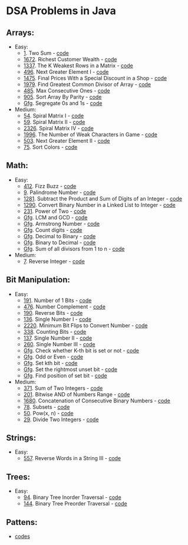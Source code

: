 # DSA Problems in Java 

## Arrays:
* Easy:
  * [1](https://leetcode.com/problems/two-sum/). Two Sum - [code](src/arrays/easy/TwoSum.java)
  * [1672](https://leetcode.com/problems/richest-customer-wealth/). Richest Customer Wealth - [code](src/arrays/easy/MatrixTraversal.java)
  * [1337](https://leetcode.com/problems/the-k-weakest-rows-in-a-matrix/). The K Weakest Rows in a Matrix - [code](src/arrays/easy/KWeakestRows.java)
  * [496](https://leetcode.com/problems/next-greater-element-i/). Next Greater Element I - [code](src/arrays/easy/NextGreaterElementOne.java)
  * [1475](https://leetcode.com/problems/final-prices-with-a-special-discount-in-a-shop/). Final Prices With a Special Discount in a Shop - [code](src/arrays/easy/NextSmallerElement.java)
  * [1979](https://leetcode.com/problems/find-greatest-common-divisor-of-array/). Find Greatest Common Divisor of Array - [code](src/arrays/easy/GCDInArray.java)
  * [485](https://leetcode.com/problems/max-consecutive-ones/). Max Consecutive Ones - [code](src/arrays/easy/MaxConsecutiveOnes.java)
  * [905](https://leetcode.com/problems/sort-array-by-parity/). Sort Array By Parity - [code](src/arrays/easy/SortArrayByParity.java)
  * [Gfg](https://practice.geeksforgeeks.org/problems/segregate-0s-and-1s5106/1). Segregate 0s and 1s - [code](src/arrays/easy/Segregate0sAnd1s.java)
* Medium:
  * [54](https://leetcode.com/problems/spiral-matrix/). Spiral Matrix I - [code](src/arrays/medium/SpiralMatrixOne.java)
  * [59](https://leetcode.com/problems/spiral-matrix-ii/). Spiral Matrix II - [code](src/arrays/medium/SpiralMatrixTwo.java)
  * [2326](https://leetcode.com/problems/spiral-matrix-iv/). Spiral Matrix IV - [code](src/arrays/medium/SpiralMatrixFour.java)
  * [1996](https://leetcode.com/problems/the-number-of-weak-characters-in-the-game/). The Number of Weak Characters in Game - [code](src/arrays/medium/NumberOfWeakCharacters.java)
  * [503](https://leetcode.com/problems/next-greater-element-ii/). Next Greater Element II - [code](src/arrays/medium/NextGreaterElementCircular.java)
  * [75](https://leetcode.com/problems/sort-colors/). Sort Colors - [code](src/arrays/medium/Sort0s1s2s.java)

## Math:
* Easy: 
  * [412](https://leetcode.com/problems/fizz-buzz/). Fizz Buzz - [code](src/math/easy/FizzBuzz.java)
  * [9](https://leetcode.com/problems/palindrome-number/). Palindrome Number - [code](src/math/easy/PalindromeCheck.java)
  * [1281](https://leetcode.com/problems/subtract-the-product-and-sum-of-digits-of-an-integer/). Subtract the Product and Sum of Digits of an Integer - [code](src/math/easy/SubtractProductAndSum.java)
  * [1290](https://leetcode.com/problems/convert-binary-number-in-a-linked-list-to-integer/). Convert Binary Number in a Linked List to Integer - [code](src/math/easy/BinaryLinkedListToDecimal.java)
  * [231](https://leetcode.com/problems/power-of-two/). Power of Two - [code](src/math/easy/PowerOfTwo.java)
  * [Gfg](https://practice.geeksforgeeks.org/problems/lcm-and-gcd4516/1). LCM and GCD - [code](src/math/easy/GCDAndLCM.java)
  * [Gfg](https://practice.geeksforgeeks.org/problems/armstrong-numbers2727/1). Armstrong Number - [code](src/math/easy/ArmstrongNumberCheck.java)
  * [Gfg](https://practice.geeksforgeeks.org/problems/count-digits5716/1). Count digits - [code](src/math/easy/CountDigitsGFG.java)
  * [Gfg](https://practice.geeksforgeeks.org/problems/decimal-to-binary-1587115620/1). Decimal to Binary - [code](src/math/easy/DecimalToBinary.java) 
  * [Gfg](https://practice.geeksforgeeks.org/problems/binary-number-to-decimal-number3525/1). Binary to Decimal - [code](src/math/easy/BinaryToDecimal.java)
  * [Gfg](https://practice.geeksforgeeks.org/problems/sum-of-all-divisors-from-1-to-n4738/1). Sum of all divisors from 1 to n - [code](src/math/easy/SumOfAllDivisors.java)
* Medium:
  * [7](https://leetcode.com/problems/reverse-integer/). Reverse Integer - [code](src/math/medium/ReverseInteger.java)

## Bit Manipulation:
* Easy:
  * [191](https://leetcode.com/problems/number-of-1-bits/). Number of 1 Bits - [code](src/bit_manipulation/easy/NumberOfOnes.java)
  * [476](https://leetcode.com/problems/number-complement/). Number Complement - [code](src/bit_manipulation/easy/NumberCompliment.java)
  * [190](https://leetcode.com/problems/reverse-bits/). Reverse Bits - [code](src/bit_manipulation/easy/ReverseBits.java)
  * [136](https://leetcode.com/problems/single-number/). Single Number I - [code](src/bit_manipulation/easy/SingleNumber.java)
  * [2220](https://leetcode.com/problems/minimum-bit-flips-to-convert-number/). Minimum Bit Flips to Convert Number - [code](src/bit_manipulation/easy/MinimumBitFlipsToConvertNumber.java)
  * [338](https://leetcode.com/problems/counting-bits/). Counting Bits - [code](src/bit_manipulation/easy/CountingBits.java)
  * [137](https://leetcode.com/problems/single-number-ii/). Single Number II - [code](src/bit_manipulation/easy/OneSingleNumberInGroupOfThreeNumbers.java)
  * [260](https://leetcode.com/problems/single-number-iii/). Single Number III - [code](src/bit_manipulation/easy/TwoSingleNumbers.java)
  * [Gfg](https://practice.geeksforgeeks.org/problems/check-whether-k-th-bit-is-set-or-not-1587115620/1). Check whether K-th bit is set or not - [code](src/bit_manipulation/easy/CheckKthBitIsSet.java)
  * [Gfg](https://practice.geeksforgeeks.org/problems/odd-or-even3618/1). Odd or Even - [code](src/bit_manipulation/easy/OddOrEven.java)
  * [Gfg](https://practice.geeksforgeeks.org/problems/set-kth-bit3724/1). Set kth bit - [code](src/bit_manipulation/easy/SetKthBit.java)
  * [Gfg](https://practice.geeksforgeeks.org/problems/set-the-rightmost-unset-bit4436/1). Set the rightmost unset bit - [code](src/bit_manipulation/easy/SetRightMostUnsetBit.java)
  * [Gfg](https://practice.geeksforgeeks.org/problems/find-position-of-set-bit3706/1). Find position of set bit - [code](src/bit_manipulation/easy/PositionOfSetBit.java)
* Medium:
  * [371](https://leetcode.com/problems/sum-of-two-integers/). Sum of Two Integers - [code](src/bit_manipulation/medium/SumOfTwoIntegers.java)
  * [201](https://leetcode.com/problems/bitwise-and-of-numbers-range/). Bitwise AND of Numbers Range - [code](src/bit_manipulation/medium/BitwiseAndOfNumbersRange.java)
  * [1680](https://leetcode.com/problems/concatenation-of-consecutive-binary-numbers/). Concatenation of Consecutive Binary Numbers - [code](src/bit_manipulation/medium/ConcatenationOfConsecutiveBinaryNumbers.java)
  * [78](https://leetcode.com/problems/subsets/). Subsets - [code](src/bit_manipulation/medium/Subsets.java)
  * [50](https://leetcode.com/problems/powx-n/). Pow(x, n) - [code](src/bit_manipulation/medium/PowerOfXAndN.java)
  * [29](https://leetcode.com/problems/divide-two-integers/). Divide Two Integers - [code](src/bit_manipulation/medium/DivideTwoIntegers.java)

## Strings:
* Easy:
  * [557](https://leetcode.com/problems/reverse-words-in-a-string-iii/). Reverse Words in a String III - [code](src/strings/easy/ReverseWordsInString.java)

## Trees:
* Easy:
  * [94](https://leetcode.com/problems/binary-tree-inorder-traversal/). Binary Tree Inorder Traversal - [code](src/trees/easy/InorderTraversal.java)
  * [144](https://leetcode.com/problems/binary-tree-preorder-traversal/). Binary Tree Preorder Traversal - [code](src/trees/easy/PreorderTraversal.java)

## Pattens:  
* [codes](src/patterns)